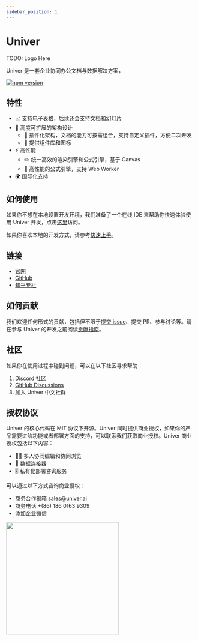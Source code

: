 ```yaml
---
sidebar_position: 1
---
```


# Univer

TODO: Logo Here

Univer 是一套企业协同办公文档与数据解决方案，

[![npm version](https://badge.fury.io/js/@univerjs%2Fcore.svg)](https://badge.fury.io/js/@univerjs%2Fcore)

## 特性

* 📈 支持电子表格，后续还会支持文档和幻灯片
* 🌌 高度可扩展的架构设计
    * 🔌 插件化架构，文档的能力可按需组合，支持自定义插件，方便二次开发
    * 💄 提供组件库和图标
* ⚡ 高性能
    * ✏️ 统一高效的渲染引擎和公式引擎，基于 Canvas
    * 🧮 高性能的公式引擎，支持 Web Worker
* 🌍 国际化支持

## 如何使用

如果你不想在本地设置开发环境，我们准备了一个在线 IDE 来帮助你快速体验使用 Univer 开发，点击[这里](/playground)访问。

如果你喜欢本地的开发方式，请参考[快速上手](/docs/category/quick-start)。

## 链接

* [官网](https://univer.work)
* [GitHub](https://github.com/dream-num/univer)
* [知乎专栏](https://www.zhihu.com/org/meng-shu-ke-ji)

## 如何贡献

我们欢迎任何形式的贡献，包括但不限于[提交 issue](https://github.com/dream-num/univer/issues/new/choose)、提交 PR、参与讨论等。请在参与 Univer 的开发之前阅读[贡献指南](https://github.com/dream-num/univer/contributingguide)。

## 社区

如果你在使用过程中碰到问题，可以在以下社区寻求帮助：

1. [Discord 社区](https://discord.gg/XPGnMBmpd6)
1. [GitHub Discussions](https://github.com/dream-num/univer/discussions)
1. 加入 Univer 中文社群

## 授权协议

Univer 的核心代码在 MIT 协议下开源。Univer 同时提供商业授权，如果你的产品需要进阶功能或者部署方面的支持，可以联系我们获取商业授权。Univer 商业授权包括以下内容：

* 👨‍💻 多人协同编辑和协同浏览
* 🛜 数据连接器
* 🎚️ 私有化部署咨询服务

可以通过以下方式咨询商业授权：

* 商务合作邮箱 sales@univer.ai
* 商务电话 +(86) 186 0163 9309
* 添加企业微信

<img width="300" src="/img/business-qr-code.jpg" />
